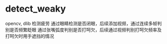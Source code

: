 # detect_weaky
opencv, dlib 检测疲劳
通过眼睛检测是否闭眼，后续添加视频，通过连续多帧判别是否频繁眨眼
通过张嘴弧度判别是否打呵欠，后续通过视频判别打呵欠频率及打呵欠时用手遮挡的情况
